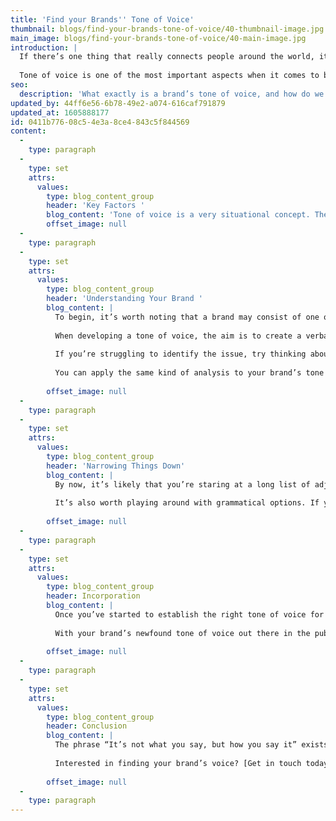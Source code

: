 ```yaml
---
title: 'Find your Brands'' Tone of Voice'
thumbnail: blogs/find-your-brands-tone-of-voice/40-thumbnail-image.jpg
main_image: blogs/find-your-brands-tone-of-voice/40-main-image.jpg
introduction: |
  If there’s one thing that really connects people around the world, it’s authentic, meaningful communication. Brands communicate much like individuals do with one another – through visual signals and tone of voice. But what exactly does tone of voice mean, and how do we establish it?
  
  Tone of voice is one of the most important aspects when it comes to branding. The term refers to how your company communicates both internally and externally. It’s all well and good having consistent, first-rate visuals, but if your messaging is muddled, contradictory or unfamiliar, the whole branding exercise becomes rather meaningless.
seo:
  description: 'What exactly is a brand’s tone of voice, and how do we establish it? Interested in finding your brand’s voice? Get in touch with our team today on 01253 297900.'
updated_by: 44ff6e56-6b78-49e2-a074-616caf791879
updated_at: 1605888177
id: 0411b776-08c5-4e3a-8ce4-843c5f844569
content:
  -
    type: paragraph
  -
    type: set
    attrs:
      values:
        type: blog_content_group
        header: 'Key Factors '
        blog_content: 'Tone of voice is a very situational concept. There will doubtless be circumstances that require your brand to maintain a serious tone, such as when dealing with complaints, for example. On the other hand, interactions on social media, for instance, might allow you a little leeway to dispense with the formalities and take on a more friendly, conversational tone. Finally, target audience is just as relevant – if you’re looking to address people of a specific age or gender, you must choose your words wisely to avoid alienating your chosen demographic. '
        offset_image: null
  -
    type: paragraph
  -
    type: set
    attrs:
      values:
        type: blog_content_group
        header: 'Understanding Your Brand '
        blog_content: |
          To begin, it’s worth noting that a brand may consist of one or more sub-brands, each of which may employ a different corporate tone (which is perfectly okay!). The trick is to identify a tone of voice which perfectly suits the traits of each individual brand.
          
          When developing a tone of voice, the aim is to create a verbal embodiment of your brand’s personality. Look back at any existing brand material (across all media) and ask yourself: is your chosen method of written communication representative of the values your brand holds? If not, it’s time to assess where things are going wrong. 
          
          If you’re struggling to identify the issue, try thinking about the characteristics of your own personality (and perhaps your friends or family too) – you might notice how certain individuals use specific turns of phrase or slang words, for example. Similarly, you may notice how certain individuals favour detailed responses over getting straight to the heart of the matter. 
          
          You can apply the same kind of analysis to your brand’s tone of voice by visualising your brand as a person and seeing if you can spot any inconsistencies – what kind of personality traits does your brand possess? Is it humorous and conversational, or does it lean towards a more professional, serious tone? Write down as many words as you can think of that correspond to the characteristics of your brand. Then take a look at your competitors and repeat the characterisation process – this is a sure-fire way to identify how you can set your brand apart from your rivals.
          
        offset_image: null
  -
    type: paragraph
  -
    type: set
    attrs:
      values:
        type: blog_content_group
        header: 'Narrowing Things Down'
        blog_content: |
          By now, it’s likely that you’re staring at a long list of adjectives. By process of elimination, try narrowing your selection down to no more than five qualities which perfectly describe the characteristics of your brand. Next, assess whether applying these characteristics to your brand’s tone of voice would result in things being interpreted in way that you want. Even with the best of intentions, some people may take things the wrong way – be decisive and positive in your choices but be aware of creating misunderstanding. 
          
          It’s also worth playing around with grammatical options. If you’re opting for a more informal route, for example, why not see if apostrophised words align more with your brand’s tone of communication? Stay within the realms of good taste, though – text-speak seldom hits the spot nowadays.  
          
        offset_image: null
  -
    type: paragraph
  -
    type: set
    attrs:
      values:
        type: blog_content_group
        header: Incorporation
        blog_content: |
          Once you’ve started to establish the right tone of voice for your brand, you need to ensure that your brand guidelines detail everything in full (check out our previous blog post on brand guidelines here). It’s good to be specific – use relevant examples of dos and don’ts so that people know exactly how your brand will communicate and engage with the world. 
          
          With your brand’s newfound tone of voice out there in the public domain, make sure you continue to monitor things over time. Every aspect of your brand should be subject to change if things aren’t quite clicking, and tone of voice is no exception. Keep an eye on what customers are saying about your brand and don’t be afraid to adjust things if necessary. 
          
        offset_image: null
  -
    type: paragraph
  -
    type: set
    attrs:
      values:
        type: blog_content_group
        header: Conclusion
        blog_content: |
          The phrase “It’s not what you say, but how you say it” exists for a reason. In terms of tone of voice, the aim isn’t necessarily to get people to remember the words you use, but rather to remember the impression that your brand gave them. Bear that in mind and your brand will be well on your way to establishing a tone of voice that’s good as its word.
          
          Interested in finding your brand’s voice? [Get in touch today.](/contact)
          
        offset_image: null
  -
    type: paragraph
---
```

